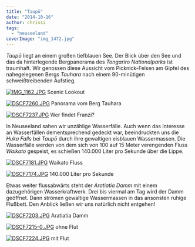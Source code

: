 ```yaml
---
title: "Taupō"
date: "2014-10-16"
author: chrissi
tags: 
  - "neuseeland"
coverImage: "img_1472.jpg"
---
```


_Taupō_ liegt an einem großen tiefblauen See. Der Blick über den See und das da hinterlegende Bergpanorama des _Tongariro Nationalparks_ ist traumhaft. Wir genossen diese Aussicht vom Picknick-Felsen am Gipfel des nahegelegenen Bergs _Tauhara_ nach einem 90-minütigen schweißtreibenden Aufstieg.

[![IMG_1162.JPG](images/img_1162.jpg)](https://hafenstrand.wordpress.com/wp-content/uploads/2014/10/img_1162.jpg) Scenic Lookout

[![DSCF7260.JPG](images/dscf7260.jpg)](https://hafenstrand.wordpress.com/wp-content/uploads/2014/10/dscf7260.jpg) Panorama vom Berg Tauhara

[![DSCF7237.JPG](images/dscf7237.jpg)](https://hafenstrand.wordpress.com/wp-content/uploads/2014/10/dscf7237.jpg) Wer findet Franzi?

In Neuseeland sahen wir unzählige Wasserfälle. Auch wenn das Interesse an Wasserfällen dementsprechend gedeckt war, beeindruckten uns die _Huka Falls_ bei _Taupō_ durch ihre gewaltigen eisblauen Wassermassen. Die Wasserfälle werden von dem sich von 100 auf 15 Meter verengenden Fluss _Waikato_ gespeist, es schießen 140.000 Liter pro Sekunde über die Lippe.

[![DSCF7181.JPG](images/dscf7181.jpg)](https://hafenstrand.wordpress.com/wp-content/uploads/2014/10/dscf7181.jpg) Waikato Fluss

[![DSCF7174.JPG](images/dscf7174.jpg)](https://hafenstrand.wordpress.com/wp-content/uploads/2014/10/dscf7174.jpg) 140.000 Liter pro Sekunde

Etwas weiter flussabwärts steht der _Aratiatia Damm_ mit einem dazugehörigen Wasserkraftwerk. Drei bis viermal am Tag wird der Damm geöffnet. Dann strömen gewaltige Wassermassen in das ansonsten ruhige Flußbett. Den Anblick ließen wir uns natürlich nicht entgehen!

[![DSCF7203.JPG](images/dscf7203.jpg)](https://hafenstrand.wordpress.com/wp-content/uploads/2014/10/dscf7203.jpg) Aratiatia Damm

[![DSCF7215-0.JPG](images/dscf7215-0.jpg)](https://hafenstrand.wordpress.com/wp-content/uploads/2014/10/dscf7215-0.jpg) ohne Flut

[![DSCF7224.JPG](images/dscf7224.jpg)](https://hafenstrand.wordpress.com/wp-content/uploads/2014/10/dscf7224.jpg) mit Flut
